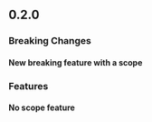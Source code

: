 ## 0.2.0

### Breaking Changes

#### New breaking feature with a scope

### Features

#### No scope feature

